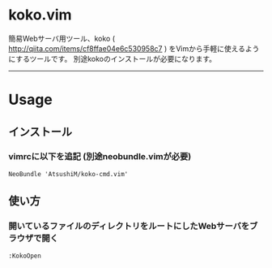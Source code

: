 # koko.vim
簡易Webサーバ用ツール、koko ( http://qiita.com/items/cf8ffae04e6c530958c7 ) をVimから手軽に使えるようにするツールです。
別途kokoのインストールが必要になります。

---

# Usage
## インストール
### vimrcに以下を追記 (別途neobundle.vimが必要)
```
NeoBundle 'AtsushiM/koko-cmd.vim'
```


## 使い方
### 開いているファイルのディレクトリをルートにしたWebサーバをブラウザで開く
```
:KokoOpen
```

